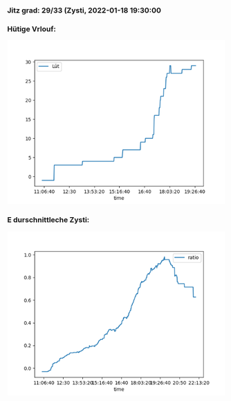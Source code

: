 ### Jitz grad: 29/33 (Zysti, 2022-01-18 19:30:00

### Hütige Vrlouf:
![Graph](Today.png)

### E durschnittleche Zysti:
![Graph](Zysti.png)
